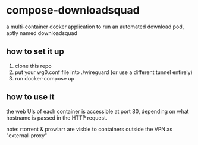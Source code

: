 # compose-downloadsquad

a multi-container docker application to run an automated download pod, aptly named downloadsquad

## how to set it up
1. clone this repo
1. put your wg0.conf file into ./wireguard (or use a different tunnel entirely)
1. run docker-compose up

## how to use it
the web UIs of each container is accessible at port 80, depending on what hostname is passed in the HTTP request.

note: rtorrent & prowlarr are visble to containers outside the VPN as "external-proxy"
